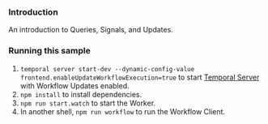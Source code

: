 ### Introduction

An introduction to Queries, Signals, and Updates.

### Running this sample

1. `temporal server start-dev --dynamic-config-value frontend.enableUpdateWorkflowExecution=true` to start [Temporal Server](https://github.com/temporalio/cli/#installation) with Workflow Updates enabled.
1. `npm install` to install dependencies.
1. `npm run start.watch` to start the Worker.
1. In another shell, `npm run workflow` to run the Workflow Client.

